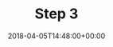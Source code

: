 ---
title: "Step 3"
layout: category
date: 2018-04-05T14:48:00+00:00
permalink: "/category/step-3/"
author_profile: true
taxonomy: Step 3
---